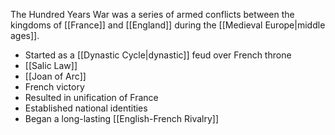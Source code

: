 The Hundred Years War was a series of armed conflicts between the kingdoms of [[France]] and [[England]] during the [[Medieval Europe|middle ages]].
- Started as a [[Dynastic Cycle|dynastic]] feud over French throne
- [[Salic Law]]
- [[Joan of Arc]]
- French victory
- Resulted in unification of France
- Established national identities
- Began a long-lasting [[English-French Rivalry]]